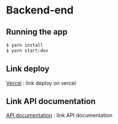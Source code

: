 # Backend-end

## Running the app

```bash
$ yarn install
$ yarn start:dev

```

## Link deploy

[Vercel](https://booking-be-ivory.vercel.app/) : link deploy on vercel

## Link API documentation

[API documentation](https://documenter.getpostman.com/view/23216504/2sA2xe5ZtL) : link API documentation

